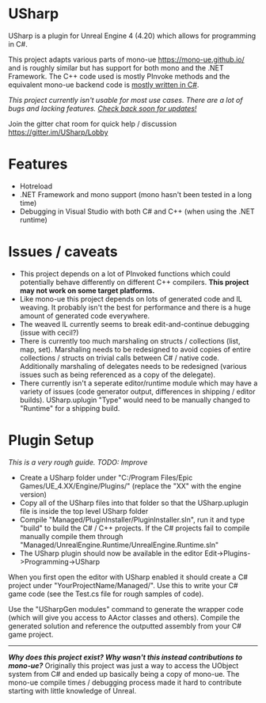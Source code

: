 # USharp

USharp is a plugin for Unreal Engine 4 (4.20) which allows for programming in C#.

This project adapts various parts of mono-ue https://mono-ue.github.io/ and is roughly similar but has support for both mono and the .NET Framework. The C++ code used is mostly PInvoke methods and the equivalent mono-ue backend code is [mostly written in C#](https://github.com/pixeltris/USharp/tree/master/UnrealEngine.Runtime/UnrealEngine.Runtime/Internal).

_This project currently isn't usable for most use cases. There are a lot of bugs and lacking features. [Check back soon for updates!](https://github.com/pixeltris/USharp/projects/2)_

Join the gitter chat room for quick help / discussion https://gitter.im/USharp/Lobby

# Features

- Hotreload
- .NET Framework and mono support (mono hasn't been tested in a long time) 
- Debugging in Visual Studio with both C# and C++ (when using the .NET runtime)

# Issues / caveats

- This project depends on a lot of PInvoked functions which could potentially behave differently on different C++ compilers. **This project may not work on some target platforms.**
- Like mono-ue this project depends on lots of generated code and IL weaving. It probably isn't the best for performance and there is a huge amount of generated code everywhere.
- The weaved IL currently seems to break edit-and-continue debugging (issue with cecil?)
- There is currently too much marshaling on structs / collections (list, map, set). Marshaling needs to be redesigned to avoid copies of entire collections / structs on trivial calls between C# / native code. Additionally marshaling of delegates needs to be redesigned (various issues such as being referenced as a copy of the delegate).
- There currently isn't a seperate editor/runtime module which may have a variety of issues (code generator output, differences in shipping / editor builds). USharp.uplugin "Type" would need to be manually changed to "Runtime" for a shipping build.

# Plugin Setup

_This is a very rough guide. TODO: Improve_

- Create a USharp folder under "C:/Program Files/Epic Games/UE_4.XX/Engine/Plugins/" (replace the "XX" with the engine version)
- Copy all of the USharp files into that folder so that the USharp.uplugin file is inside the top level USharp folder
- Compile "Managed/PluginInstaller/PluginInstaller.sln", run it and type "build" to build the C# / C++ projects. If the C# projects fail to compile manually compile them through "Managed/UnrealEngine.Runtime/UnrealEngine.Runtime.sln"
- The USharp plugin should now be available in the editor Edit->Plugins->Programming->USharp

When you first open the editor with USharp enabled it should create a C# project under "YourProjectName/Managed/". Use this to write your C# game code (see the Test.cs file for rough samples of code).

Use the "USharpGen modules" command to generate the wrapper code (which will give you access to AActor classes and others). Compile the generated solution and reference the outputted assembly from your C# game project.

---

**_Why does this project exist? Why wasn't this instead contributions to mono-ue?_** Originally this project was just a way to access the UObject system from C# and ended up basically being a copy of mono-ue. The mono-ue compile times / debugging process made it hard to contribute starting with little knowledge of Unreal.
